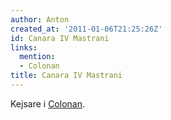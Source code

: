 ```yaml
---
author: Anton
created_at: '2011-01-06T21:25:26Z'
id: Canara IV Mastrani
links:
  mention:
  - Colonan
title: Canara IV Mastrani
---
```


Kejsare i [Colonan].

  [Colonan]: Colonan
